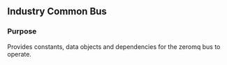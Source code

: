 Industry Common Bus
-------------------

### Purpose ###

Provides constants, data objects and dependencies for the zeromq bus to operate. 
